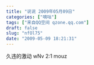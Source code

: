 ```yaml
---
title: "说说 2009年05月09日"
categories: ["嘀咕"]
tags: ["来自QQ空间 qzone.qq.com"]
draft: false
slug: "nfOl75"
date: "2009-05-09 18:21:31"
---
```


久违的激动 wNv 2:1 mouz

